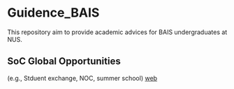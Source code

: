 # Guidence_BAIS
This repository aim to provide academic advices for BAIS undergraduates at NUS.

## SoC Global Opportunities
(e.g., Stduent exchange, NOC, summer school) 
[web]([https://docs.google.com/document/d/1ZyYeYyYQukicZKDbMVGPBn6yLougZXAy_fNRz79a8VA/edit?usp=sharing](https://www.comp.nus.edu.sg/programmes/ug/beyond/global/))


## 
